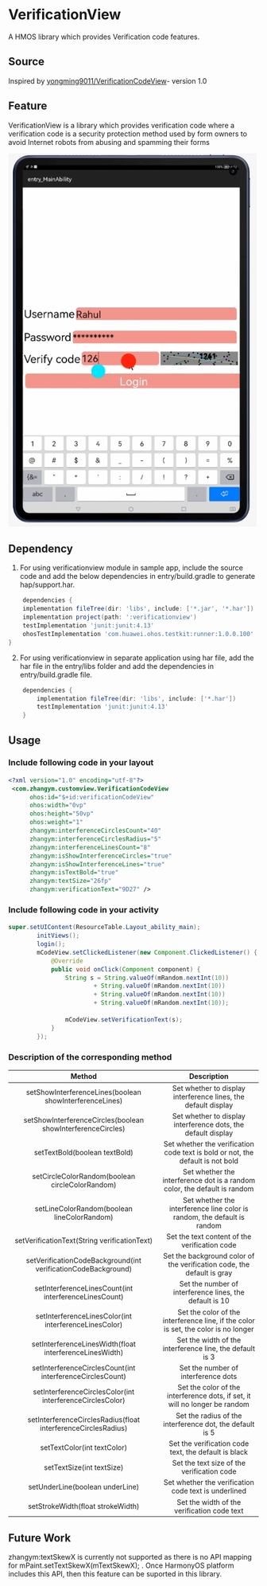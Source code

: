 # VerificationView

A HMOS library which provides Verification code features.

## Source

Inspired by [yongming9011/VerificationCodeView](https://github.com/yongming9011/VerificationCodeView)- version 1.0

## Feature
VerificationView is a library which provides verification code where a 
verification code is a security protection method used by form owners to 
avoid Internet robots from abusing and spamming their forms

<img src="Screenshot/VerificationView.gif" width="500">


## Dependency
1. For using verificationview module in sample app, include the source code and add the below dependencies in entry/build.gradle to generate hap/support.har.
```groovy
    dependencies {
    implementation fileTree(dir: 'libs', include: ['*.jar', '*.har'])
    implementation project(path: ':verificationview')
    testImplementation 'junit:junit:4.13'
    ohosTestImplementation 'com.huawei.ohos.testkit:runner:1.0.0.100'
}
```
2. For using verificationview in separate application using har file, add the har file in the entry/libs folder and add the dependencies in entry/build.gradle file.
```groovy
	dependencies {
		implementation fileTree(dir: 'libs', include: ['*.har'])
		testImplementation 'junit:junit:4.13'
	}
```

## Usage
### Include following code in your layout
``` xml
<?xml version="1.0" encoding="utf-8"?>
 <com.zhangym.customview.VerificationCodeView
      ohos:id="$+id:verificationCodeView"
      ohos:width="0vp"
      ohos:height="50vp"
      ohos:weight="1"
      zhangym:interferenceCirclesCount="40"
      zhangym:interferenceCirclesRadius="5"
      zhangym:interferenceLinesCount="8"
      zhangym:isShowInterferenceCircles="true"
      zhangym:isShowInterferenceLines="true"
      zhangym:isTextBold="true"
      zhangym:textSize="26fp"
      zhangym:verificationText="9D27" />
```

### Include following code in your activity
``` java 
super.setUIContent(ResourceTable.Layout_ability_main);
        initViews();
        login();
        mCodeView.setClickedListener(new Component.ClickedListener() {
            @Override
            public void onClick(Component component) {
                String s = String.valueOf(mRandom.nextInt(10))
                        + String.valueOf(mRandom.nextInt(10))
                        + String.valueOf(mRandom.nextInt(10))
                        + String.valueOf(mRandom.nextInt(10));

                mCodeView.setVerificationText(s);
            }
        });
```

### Description of the corresponding method

|                    Method                   |             Description             |
| :--------------------------------------: | :------------------------: |
| setShowInterferenceLines(boolean showInterferenceLines) |      Set whether to display interference lines, the default display       |
| setShowInterferenceCircles(boolean showInterferenceCircles) |      Set whether to display interference dots, the default display       |
|      setTextBold(boolean textBold)       |     Set whether the verification code text is bold or not, the default is not bold      |
| setCircleColorRandom(boolean circleColorRandom) |    Set whether the interference dot is a random color, the default is random     |
| setLineColorRandom(boolean lineColorRandom) |    Set whether the interference line color is random, the default is random     |
| setVerificationText(String verificationText) |         Set the text content of the verification code          |
| setVerificationCodeBackground(int verificationCodeBackground) |      Set the background color of the verification code, the default is gray       |
| setInterferenceLinesCount(int interferenceLinesCount) |      Set the number of interference lines, the default is 10      |
| setInterferenceLinesColor(int interferenceLinesColor) |  Set the color of the interference line, if the color is set, the color is no longer   |
| setInterferenceLinesWidth(float interferenceLinesWidth) |       Set the width of the interference line, the default is 3      |
| setInterferenceCirclesCount(int interferenceCirclesCount) |        Set the number of interference dots          |
| setInterferenceCirclesColor(int interferenceCirclesColor) |    Set the color of the interference dots, if set, it will no longer be random    |
| setInterferenceCirclesRadius(float interferenceCirclesRadius) |       Set the radius of the interference dot, the default is 5       |
|       setTextColor(int textColor)        |        Set the verification code text, the default is black        |
|        setTextSize(int textSize)         |         Set the text size of the verification code          |
|     setUnderLine(boolean underLine)      |       Set whether the verification code text is underlined       |
|    setStrokeWidth(float strokeWidth)     |         Set the width of the verification code text         |

## Future Work

zhangym:textSkewX is currently not supported as there is no API mapping for mPaint.setTextSkewX(mTextSkewX); . Once HarmonyOS platform includes this API, then this feature can be suported in this library.
